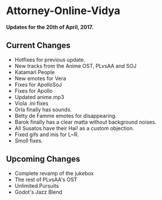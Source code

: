 # Attorney-Online-Vidya
__Updates for the 20th of April, 2017.__

## Current Changes
* Hotfixes for previous update.
* New tracks from the Anime OST, PLvsAA and SOJ  
* Katamari People  
* New emotes for Vera  
* Fixes for ApolloSoJ  
* Fixes for Apollo  
* Updated anime.mp3  
* Viola .ini fixes  
* Orla finally has sounds.  
* Betty de Famme emotes for disappearing.  
* Barok finally has a clear matta without background noises.
* All Susatos have their Hai! as a custom objection.
* Fixed gifs and inis for L~R.
* Smoll fixes.

## Upcoming Changes
* Complete revamp of the jukebox  
* The rest of PLvsAA's OST  
* Unlimited Pursuits  
* Godot's Jazz Blend  
